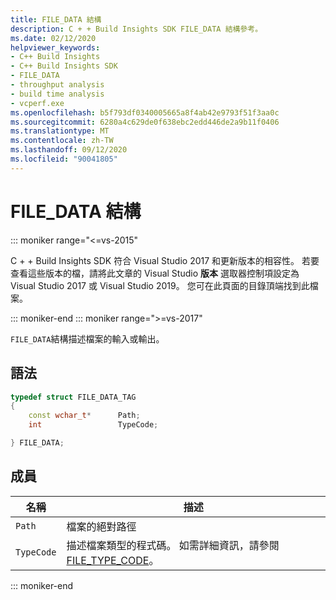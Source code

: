 ```yaml
---
title: FILE_DATA 結構
description: C + + Build Insights SDK FILE_DATA 結構參考。
ms.date: 02/12/2020
helpviewer_keywords:
- C++ Build Insights
- C++ Build Insights SDK
- FILE_DATA
- throughput analysis
- build time analysis
- vcperf.exe
ms.openlocfilehash: b5f793df0340005665a8f4ab42e9793f51f3aa0c
ms.sourcegitcommit: 6280a4c629de0f638ebc2edd446de2a9b11f0406
ms.translationtype: MT
ms.contentlocale: zh-TW
ms.lasthandoff: 09/12/2020
ms.locfileid: "90041805"
---
```

# <a name="file_data-structure"></a>FILE_DATA 結構

::: moniker range="<=vs-2015"

C + + Build Insights SDK 符合 Visual Studio 2017 和更新版本的相容性。 若要查看這些版本的檔，請將此文章的 Visual Studio **版本** 選取器控制項設定為 Visual Studio 2017 或 Visual Studio 2019。 您可在此頁面的目錄頂端找到此檔案。

::: moniker-end
::: moniker range=">=vs-2017"

`FILE_DATA`結構描述檔案的輸入或輸出。

## <a name="syntax"></a>語法

```cpp
typedef struct FILE_DATA_TAG
{
    const wchar_t*      Path;
    int                 TypeCode;

} FILE_DATA;
```

## <a name="members"></a>成員

| 名稱 | 描述 |
|--|--|
| `Path` | 檔案的絕對路徑 |
| `TypeCode` | 描述檔案類型的程式碼。 如需詳細資訊，請參閱 [FILE_TYPE_CODE](file-type-code-enum.md)。 |

::: moniker-end
